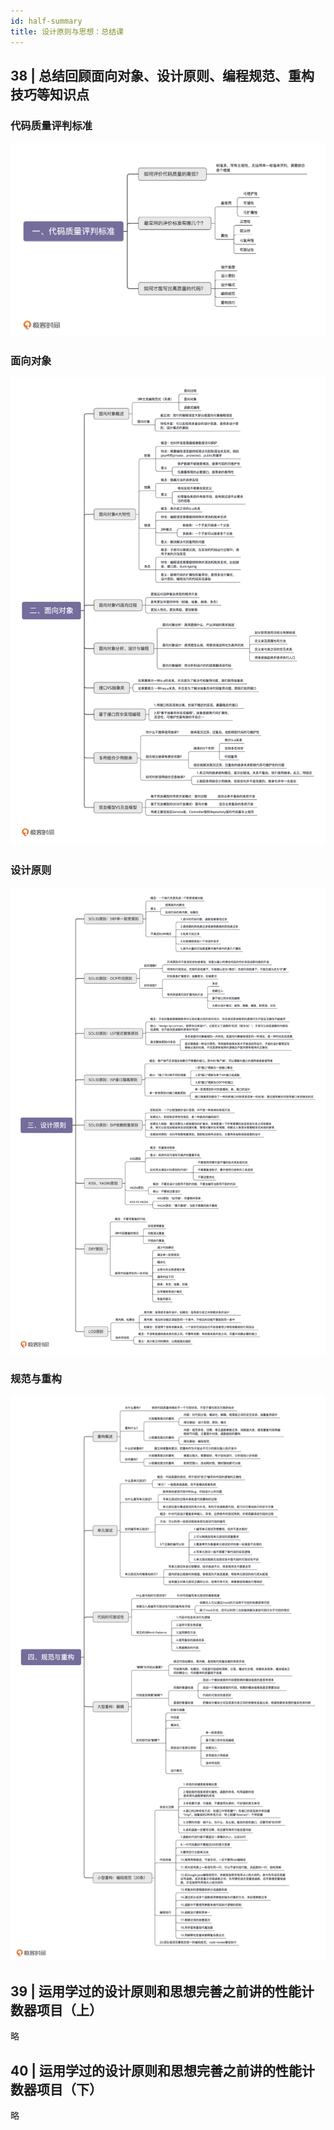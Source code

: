 ```yaml
---
id: half-summary
title: 设计原则与思想：总结课
---
```


## 38 | 总结回顾面向对象、设计原则、编程规范、重构技巧等知识点

### 代码质量评判标准

![imgs/34c51d1eb44ffc099d448ad10bcda82b.jpg](imgs/34c51d1eb44ffc099d448ad10bcda82b.jpg)

### 面向对象

![imgs/f4ce06502a9782d200e8e10a90bf2ce7.jpg](imgs/f4ce06502a9782d200e8e10a90bf2ce7.jpg)

### 设计原则

![imgs/fbf1ae0ce08d4ea890b80944c2b8309f.jpg](imgs/fbf1ae0ce08d4ea890b80944c2b8309f.jpg)

### 规范与重构

![imgs/fc56f7c2b348d324c93a09dd0dee538a.jpg](imgs/fc56f7c2b348d324c93a09dd0dee538a.jpg)

## 39 | 运用学过的设计原则和思想完善之前讲的性能计数器项目（上）

略

## 40 | 运用学过的设计原则和思想完善之前讲的性能计数器项目（下）

略